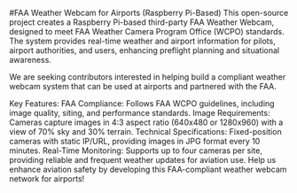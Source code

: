 #FAA Weather Webcam for Airports (Raspberry Pi-Based)
This open-source project creates a Raspberry Pi-based third-party FAA Weather Webcam, designed to meet FAA Weather Camera Program Office (WCPO) standards. The system provides real-time weather and airport information for pilots, airport authorities, and users, enhancing preflight planning and situational awareness.

We are seeking contributors interested in helping build a compliant weather webcam system that can be used at airports and partnered with the FAA.

Key Features:
FAA Compliance: Follows FAA WCPO guidelines, including image quality, siting, and performance standards.
Image Requirements: Cameras capture images in 4:3 aspect ratio (640x480 or 1280x960) with a view of 70% sky and 30% terrain.
Technical Specifications: Fixed-position cameras with static IP/URL, providing images in JPG format every 10 minutes.
Real-Time Monitoring: Supports up to four cameras per site, providing reliable and frequent weather updates for aviation use.
Help us enhance aviation safety by developing this FAA-compliant weather webcam network for airports!
